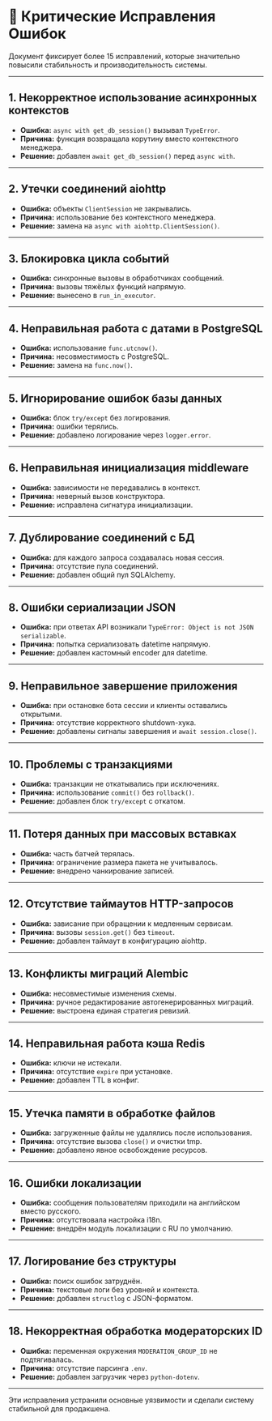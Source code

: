 # 🐞 Критические Исправления Ошибок

Документ фиксирует более 15 исправлений, которые значительно повысили стабильность и производительность системы.

---

## 1. Некорректное использование асинхронных контекстов

* **Ошибка:** `async with get_db_session()` вызывал `TypeError`.
* **Причина:** функция возвращала корутину вместо контекстного менеджера.
* **Решение:** добавлен `await get_db_session()` перед `async with`.

---

## 2. Утечки соединений aiohttp

* **Ошибка:** объекты `ClientSession` не закрывались.
* **Причина:** использование без контекстного менеджера.
* **Решение:** замена на `async with aiohttp.ClientSession()`.

---

## 3. Блокировка цикла событий

* **Ошибка:** синхронные вызовы в обработчиках сообщений.
* **Причина:** вызовы тяжёлых функций напрямую.
* **Решение:** вынесено в `run_in_executor`.

---

## 4. Неправильная работа с датами в PostgreSQL

* **Ошибка:** использование `func.utcnow()`.
* **Причина:** несовместимость с PostgreSQL.
* **Решение:** замена на `func.now()`.

---

## 5. Игнорирование ошибок базы данных

* **Ошибка:** блок `try/except` без логирования.
* **Причина:** ошибки терялись.
* **Решение:** добавлено логирование через `logger.error`.

---

## 6. Неправильная инициализация middleware

* **Ошибка:** зависимости не передавались в контекст.
* **Причина:** неверный вызов конструктора.
* **Решение:** исправлена сигнатура инициализации.

---

## 7. Дублирование соединений с БД

* **Ошибка:** для каждого запроса создавалась новая сессия.
* **Причина:** отсутствие пула соединений.
* **Решение:** добавлен общий пул SQLAlchemy.

---

## 8. Ошибки сериализации JSON

* **Ошибка:** при ответах API возникали `TypeError: Object is not JSON serializable`.
* **Причина:** попытка сериализовать datetime напрямую.
* **Решение:** добавлен кастомный encoder для datetime.

---

## 9. Неправильное завершение приложения

* **Ошибка:** при остановке бота сессии и клиенты оставались открытыми.
* **Причина:** отсутствие корректного shutdown-хука.
* **Решение:** добавлены сигналы завершения и `await session.close()`.

---

## 10. Проблемы с транзакциями

* **Ошибка:** транзакции не откатывались при исключениях.
* **Причина:** использование `commit()` без `rollback()`.
* **Решение:** добавлен блок `try/except` с откатом.

---

## 11. Потеря данных при массовых вставках

* **Ошибка:** часть батчей терялась.
* **Причина:** ограничение размера пакета не учитывалось.
* **Решение:** внедрено чанкирование записей.

---

## 12. Отсутствие таймаутов HTTP-запросов

* **Ошибка:** зависание при обращении к медленным сервисам.
* **Причина:** вызовы `session.get()` без `timeout`.
* **Решение:** добавлен таймаут в конфигурацию aiohttp.

---

## 13. Конфликты миграций Alembic

* **Ошибка:** несовместимые изменения схемы.
* **Причина:** ручное редактирование автогенерированных миграций.
* **Решение:** выстроена единая стратегия ревизий.

---

## 14. Неправильная работа кэша Redis

* **Ошибка:** ключи не истекали.
* **Причина:** отсутствие `expire` при установке.
* **Решение:** добавлен TTL в конфиг.

---

## 15. Утечка памяти в обработке файлов

* **Ошибка:** загруженные файлы не удалялись после использования.
* **Причина:** отсутствие вызова `close()` и очистки tmp.
* **Решение:** добавлено явное освобождение ресурсов.

---

## 16. Ошибки локализации

* **Ошибка:** сообщения пользователям приходили на английском вместо русского.
* **Причина:** отсутствовала настройка i18n.
* **Решение:** внедрён модуль локализации с RU по умолчанию.

---

## 17. Логирование без структуры

* **Ошибка:** поиск ошибок затруднён.
* **Причина:** текстовые логи без уровней и контекста.
* **Решение:** добавлен `structlog` с JSON-форматом.

---

## 18. Некорректная обработка модераторских ID

* **Ошибка:** переменная окружения `MODERATION_GROUP_ID` не подтягивалась.
* **Причина:** отсутствие парсинга `.env`.
* **Решение:** добавлен загрузчик через `python-dotenv`.

---

Эти исправления устранили основные уязвимости и сделали систему стабильной для продакшена.
